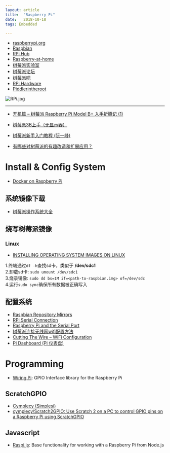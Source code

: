 ```yaml
---
layout: article
title:  "Raspberry Pi"
date:   2018-10-18
tags: Embedded

---
```


* [raspberrypi.org](https://www.raspberrypi.org/)
* [Raspbian](http://www.raspbian.org/)
* [RPi Hub](https://elinux.org/RPi_Hub)
* [Raspberry-at-home](http://raspberry-at-home.com/)
* [树莓派实验室](http://shumeipai.nxez.com/)
* [树莓派论坛](http://www.shumeipai.net/portal.php)
* [树莓派吧](http://www.shumeipaiba.com/)
* [RPi Hardware](https://elinux.org/RPi_Hardware)
* [Piddlerintheroot](https://www.piddlerintheroot.com/)

![RPi.jpg](../images/embedded/RPi.jpg)

-----

* [开机篇 – 树莓派 Raspberry Pi Model B+ 入手折腾记 (1)](http://blog.davidrobot.com/2014/11/raspberry_pi_model_b_plus_startup.html)
* [树莓派3B上手（无显示器）](https://www.jianshu.com/p/8d1e9a8ace52)
* [树莓派新手入门教程 (阮一峰)](http://www.ruanyifeng.com/blog/2017/06/raspberry-pi-tutorial.html)

* [有哪些对树莓派的有趣改造和扩展应用？](https://www.zhihu.com/question/20697024)


# Install & Config System
* [Docker on Raspberry Pi](https://resin.io/blog/docker-on-raspberry-pi/)

## 系统镜像下载
* [树莓派操作系统大全](http://wiki.nxez.com/rpi:list-of-oses)

## 烧写树莓派镜像

### Linux
* [INSTALLING OPERATING SYSTEM IMAGES ON LINUX](https://www.raspberrypi.org/documentation/installation/installing-images/linux.md)

1.终端通过`df -h`查找sd卡，类似于 **/dev/sdc1**  
2.卸载sd卡: `sudo umount /dev/sdc1`  
3.烧录镜像: `sudo dd bs=1M if=<path-to-raspbian.img> of=/dev/sdc`  
4.运行`sudo sync`确保所有数据被正确写入  

## 配置系统
* [Raspbian Repository Mirrors](http://www.raspbian.org/RaspbianMirrors)
* [RPi Serial Connection](https://elinux.org/RPi_Serial_Connection)
* [Raspberry Pi and the Serial Port](http://www.hobbytronics.co.uk/raspberry-pi-serial-port)
* [树莓派连接无线网wifi配置方法](http://www.shumeipaiba.com/wanpai/jiaocheng/25.html)
* [Cutting The Wire – WiFi Configuration](http://raspberry-at-home.com/wifi-configuration/)
* [Pi Dashboard (Pi 仪表盘)](http://maker.quwj.com/project/10)


# Programming
* [Wiring Pi](http://wiringpi.com/): GPIO Interface library for the Raspberry Pi

## ScratchGPIO
* [Cymplecy (Simplesi)](http://simplesi.net/)
* [cymplecy/Scratch2GPIO: Use Scratch 2 on a PC to control GPIO pins on a Raspberry Pi using ScratchGPIO](https://github.com/cymplecy/Scratch2GPIO)

## Javascript
* [Raspi.js](https://github.com/nebrius/raspi): Base functionality for working with a Raspberry Pi from Node.js
